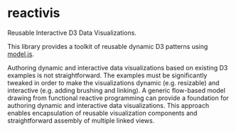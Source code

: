 reactivis
=========

Reusable Interactive D3 Data Visualizations.

This library provides a toolkit of reusable dynamic D3 patterns using [model.js](https://github.com/curran/model).

Authoring dynamic and interactive data visualizations based on existing D3 examples is not straightforward. The examples must be significantly tweaked in order to make the visualizations dynamic (e.g. resizable) and interactive (e.g. adding brushing and linking). A generic flow-based model drawing from functional reactive programming can provide a foundation for authoring dynamic and interactive data visualizations. This approach enables encapsulation of reusable visualization components and straightforward assembly of multiple linked views.

